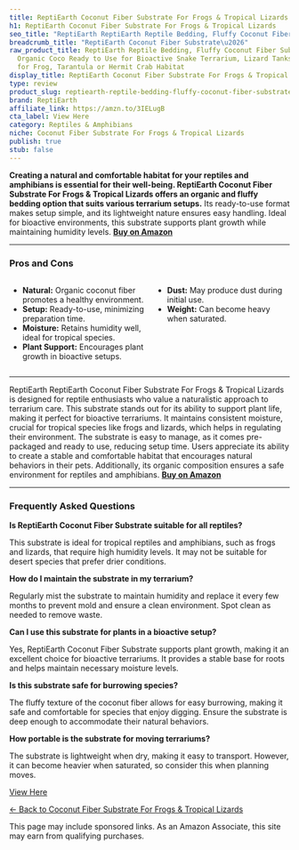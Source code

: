```yaml
---
title: ReptiEarth Coconut Fiber Substrate For Frogs & Tropical Lizards
h1: ReptiEarth Coconut Fiber Substrate For Frogs & Tropical Lizards
seo_title: "ReptiEarth ReptiEarth Reptile Bedding, Fluffy Coconut Fiber\u2026"
breadcrumb_title: "ReptiEarth Coconut Fiber Substrate\u2026"
raw_product_title: ReptiEarth Reptile Bedding, Fluffy Coconut Fiber Substrate 12 Quart
  Organic Coco Ready to Use for Bioactive Snake Terrarium, Lizard Tanks with Plants,
  for Frog, Tarantula or Hermit Crab Habitat
display_title: ReptiEarth Coconut Fiber Substrate For Frogs & Tropical Lizards
type: review
product_slug: reptiearth-reptile-bedding-fluffy-coconut-fiber-substrate-12-quart-orga-4f4bb1c9
brand: ReptiEarth
affiliate_link: https://amzn.to/3IELugB
cta_label: View Here
category: Reptiles & Amphibians
niche: Coconut Fiber Substrate For Frogs & Tropical Lizards
publish: true
stub: false
---
```


<div id="intro" class="full-width">
  <p><strong>Creating a natural and comfortable habitat for your reptiles and amphibians is essential for their well-being. ReptiEarth Coconut Fiber Substrate For Frogs & Tropical Lizards offers an organic and fluffy bedding option that suits various terrarium setups.</strong> Its ready-to-use format makes setup simple, and its lightweight nature ensures easy handling. Ideal for bioactive environments, this substrate supports plant growth while maintaining humidity levels. <a href="https://amzn.to/3IELugB" rel="nofollow sponsored noopener" target="_blank"><strong>Buy on Amazon</strong></a></p>
</div>

<hr />
<h3 id="pros-cons">Pros and Cons</h3>
<div class="pc-grid" style="display:grid;grid-template-columns:1fr 1fr;gap:16px;">
  <ul>
    <li><strong>Natural:</strong> Organic coconut fiber promotes a healthy environment.</li>
    <li><strong>Setup:</strong> Ready-to-use, minimizing preparation time.</li>
    <li><strong>Moisture:</strong> Retains humidity well, ideal for tropical species.</li>
    <li><strong>Plant Support:</strong> Encourages plant growth in bioactive setups.</li>
  </ul>
  <ul>
    <li><strong>Dust:</strong> May produce dust during initial use.</li>
    <li><strong>Weight:</strong> Can become heavy when saturated.</li>
  </ul>
</div>
<hr />

<div class="full-width">
  <p>ReptiEarth ReptiEarth Coconut Fiber Substrate For Frogs & Tropical Lizards is designed for reptile enthusiasts who value a naturalistic approach to terrarium care. This substrate stands out for its ability to support plant life, making it perfect for bioactive terrariums. It maintains consistent moisture, crucial for tropical species like frogs and lizards, which helps in regulating their environment. The substrate is easy to manage, as it comes pre-packaged and ready to use, reducing setup time. Users appreciate its ability to create a stable and comfortable habitat that encourages natural behaviors in their pets. Additionally, its organic composition ensures a safe environment for reptiles and amphibians. <a href="https://amzn.to/3IELugB" rel="nofollow sponsored noopener" target="_blank"><strong>Buy on Amazon</strong></a></p>
</div>

<hr />
<h3 id="faqs">Frequently Asked Questions</h3>

<p><strong>Is ReptiEarth Coconut Fiber Substrate suitable for all reptiles?</strong></p>
<p>This substrate is ideal for tropical reptiles and amphibians, such as frogs and lizards, that require high humidity levels. It may not be suitable for desert species that prefer drier conditions.</p>

<p><strong>How do I maintain the substrate in my terrarium?</strong></p>
<p>Regularly mist the substrate to maintain humidity and replace it every few months to prevent mold and ensure a clean environment. Spot clean as needed to remove waste.</p>

<p><strong>Can I use this substrate for plants in a bioactive setup?</strong></p>
<p>Yes, ReptiEarth Coconut Fiber Substrate supports plant growth, making it an excellent choice for bioactive terrariums. It provides a stable base for roots and helps maintain necessary moisture levels.</p>

<p><strong>Is this substrate safe for burrowing species?</strong></p>
<p>The fluffy texture of the coconut fiber allows for easy burrowing, making it safe and comfortable for species that enjoy digging. Ensure the substrate is deep enough to accommodate their natural behaviors.</p>

<p><strong>How portable is the substrate for moving terrariums?</strong></p>
<p>The substrate is lightweight when dry, making it easy to transport. However, it can become heavier when saturated, so consider this when planning moves.</p>
<p><a class="btn" href="https://amzn.to/3IELugB" target="_blank" rel="nofollow sponsored noopener">View Here</a></p>
<p><a href="/roundups/reptiles-amphibians/coconut-fiber-substrate-for-frogs-tropical-lizards/">← Back to Coconut Fiber Substrate For Frogs & Tropical Lizards</a></p>
<aside class="disclosure">This page may include sponsored links. As an Amazon Associate, this site may earn from qualifying purchases.</aside>
